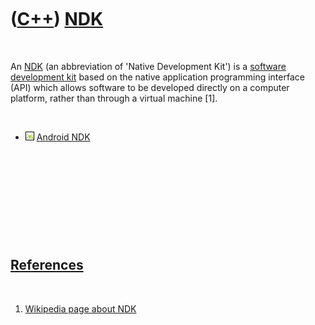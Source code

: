 



 

 

 

 

 

([C++](Cpp.md)) [NDK](CppNdk.md)
==================================

 

An [NDK](CppNdk.md) (an abbreviation of 'Native Development Kit') is a
[software development kit](CppSdk.md) based on the native application
programming interface (API) which allows software to be developed
directly on a computer platform, rather than through a virtual machine
\[1\].

 

-   ![Android](PicAndroid.png) [Android NDK](CppAndroidNdk.md)

 

 

 

 

 

[References](CppReferences.md)
-------------------------------

 

1.  [Wikipedia page about
    NDK](http://en.wikipedia.org/wiki/Native_Development_Kit)

 

 

 

 

 





 



